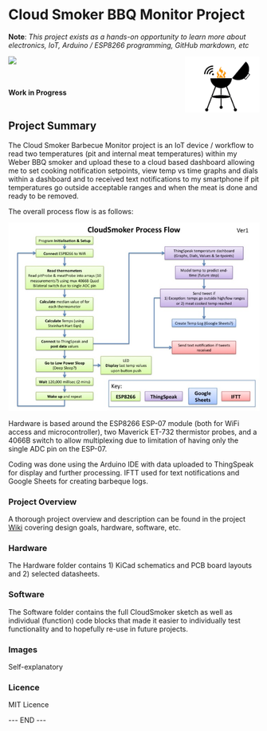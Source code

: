 # Cloud Smoker BBQ Monitor Project

**Note**:  *This project exists as a hands-on opportunity to learn more about electronics, IoT, Arduino / ESP8266 programming, GitHub markdown, etc*

<img style="float: right;" src="https://raw.githubusercontent.com/cwgstreet/Cloud-Smoker-BBQ-Monitor/master/Images/CloudSmoker%20Icon%20colour.jpg" width="150"/> <img src="https://upload.wikimedia.org/wikipedia/commons/c/c7/UnderConstruction.svg" width="100">

<br>

<b>Work in Progress</b><br>
<br>
 </p>
 


## Project Summary

The Cloud Smoker Barbecue Monitor project is an IoT device / workflow to read two temperatures (pit and internal meat temperatures) within my Weber BBQ smoker and upload these to a cloud based dashboard allowing me to set cooking notification setpoints, view temp vs time graphs and dials within a dashboard and to received text notifications to my smartphone if pit temperatures go outside acceptable ranges and when the meat is done and ready to be removed.

The overall process flow is as follows:


<img src="https://raw.githubusercontent.com/cwgstreet/Cloud-Smoker-BBQ-Monitor/master/Images/CloudSmoker%20Process%20Diagram.jpg"> 


Hardware is based around the ESP8266 ESP-07 module (both for WiFi access and microcontroller), two Maverick ET-732 thermistor probes, and a 4066B switch to allow multiplexing due to limitation of having only the single ADC pin on the ESP-07.

Coding was done using the Arduino IDE with data uploaded to ThingSpeak for display and further processing.  IFTT used for text notifications and Google Sheets for creating barbeque logs.


### Project Overview  ###

A thorough project overview and description can be found in the project [Wiki](https://github.com/cwgstreet/Cloud-Smoker-BBQ-Monitor/wiki) covering design goals, hardware, software, etc.


### Hardware ###

The Hardware folder contains 1) KiCad schematics and PCB board layouts and 2) selected datasheets.

### Software ###

The Software folder contains the full CloudSmoker sketch as well as individual (function) code blocks that made it easier to individually test functionality and to hopefully re-use in future projects.

### Images ###

Self-explanatory


### Licence ###

MIT Licence

--- END ---
